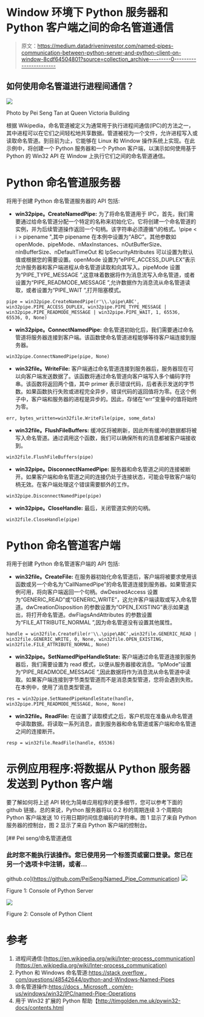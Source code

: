 # Window 环境下 Python 服务器和 Python 客户端之间的命名管道通信

> 原文：<https://medium.datadriveninvestor.com/named-pipes-communication-between-python-server-and-python-client-on-window-8cdf64504801?source=collection_archive---------0----------------------->

## 如何使用命名管道进行进程间通信？

![](img/80b01a3c9ab78cf10f42aacd79a3b5e5.png)

Photo by Pei Seng Tan at Queen Victoria Building

根据 Wikipedia，命名管道被定义为通常用于执行进程间通信(IPC)的方法之一，其中进程可以在它们之间轻松地共享数据。管道被视为一个文件，允许进程写入或读取命名管道。到目前为止，它能够在 Linux 和 Window 操作系统上实现。在此示例中，将创建一个 Python 服务器和一个 Python 客户端，以演示如何使用基于 Python 的 Win32 API 在 Window 上执行它们之间的命名管道通信。

# Python 命名管道服务器

将用于创建 Python 命名管道服务器的 API 包括:

*   **win32pipe。CreateNamedPipe:** 为了将命名管道用于 IPC，首先，我们需要通过给命名管道分配一个特定的名称来初始化它。它将创建一个命名管道的实例，并为后续管道操作返回一个句柄。该字符串必须遵循“\的格式。\pipe < i > pipename ",其中 pipename 在本例中设置为“ABC”。其他参数如 openMode、pipeMode、nMaxInstances、nOutBufferSize、nInBufferSize、nDefaultTimeOut 和 lpSecurityAttributes 可以设置为默认值或根据您的需要设置。openMode 设置为“ePIPE_ACCESS_DUPLEX”表示允许服务器和客户端进程从命名管道读取和向其写入。pipeMode 设置为“PIPE_TYPE_MESSAGE ”,这意味着数据将作为消息流写入命名管道，或者设置为“PIPE_READMODE_MESSAGE ”,允许数据作为消息流从命名管道读取，或者设置为“PIPE_WAIT ”,打开阻塞模式。

```
pipe = win32pipe.CreateNamedPipe(r'\\.\pipe\ABC', win32pipe.PIPE_ACCESS_DUPLEX, win32pipe.PIPE_TYPE_MESSAGE | win32pipe.PIPE_READMODE_MESSAGE | win32pipe.PIPE_WAIT, 1, 65536, 65536, 0, None)
```

*   **win32pipe。ConnectNamedPipe:** 命名管道初始化后，我们需要通过命名管道将服务器连接到客户端。该函数使命名管道进程能够等待客户端连接到服务器。

```
win32pipe.ConnectNamedPipe(pipe, None)
```

*   **win32file。WriteFile:** 客户端通过命名管道连接到服务器后，服务器现在可以向客户端发送数据了。该函数将通过命名管道向客户端写入多个编码字符串。该函数将返回两个值，其中 primer 表示错误代码，后者表示发送的字节数。如果函数执行失败或进程完全异步，错误代码的返回值将为零。在这个例子中，客户端和服务器的进程是异步的。因此，存储在“err”变量中的值将始终为零。

```
err, bytes_written=win32file.WriteFile(pipe, some_data)
```

*   **win32file。FlushFileBuffers:** 缓冲区将被刷新，因此所有缓冲的数据都将被写入命名管道。通过调用这个函数，我们可以确保所有的消息都被客户端接收到。

```
win32file.FlushFileBuffers(pipe)
```

*   **win32pipe。DisconnectNamedPipe:** 服务器和命名管道之间的连接被断开。如果客户端和命名管道之间的连接仍处于连接状态，可能会导致客户端句柄无效。在客户端处理这个错误需要额外的工作。

```
win32pipe.DisconnectNamedPipe(pipe)
```

*   **win32pipe。CloseHandle:** 最后，关闭管道实例的句柄。

```
win32file.CloseHandle(pipe)
```

# Python 命名管道客户端

将用于创建 Python 命名管道客户端的 API 包括:

*   **win32file。CreateFile:** 在服务器初始化命名管道后，客户端将被要求使用该函数或另一个命名为“CallNamedPipe”的命名管道连接到服务器。如果管道实例可用，将向客户端返回一个句柄。dwDesiredAccess 设置为“GENERIC_READ”或“GENERIC_WRITE”，这允许客户端读取或写入命名管道。dwCreationDisposition 的参数设置为“OPEN_EXISTING”表示如果退出，将打开命名管道。dwFlagsAndAttributes 的参数设置为“FILE_ATTRIBUTE_NORMAL ”,因为命名管道没有设置其他属性。

```
handle = win32file.CreateFile(r'\\.\pipe\ABC',win32file.GENERIC_READ | win32file.GENERIC_WRITE, 0, None, win32file.OPEN_EXISTING, win32file.FILE_ATTRIBUTE_NORMAL, None)
```

*   **win32pipe。SetNamedPipeHandleState:** 客户端通过命名管道连接到服务器后，我们需要设置为 read 模式，以便从服务器接收消息。“lpMode”设置为“PIPE_READMODE_MESSAGE ”,因此数据将作为消息流从命名管道中读取。如果客户端连接到字节类型管道而不是消息类型管道，您将会遇到失败。在本例中，使用了消息类型管道。

```
res = win32pipe.SetNamedPipeHandleState(handle, win32pipe.PIPE_READMODE_MESSAGE, None, None)
```

*   **win32file。ReadFile:** 在设置了读取模式之后，客户机现在准备从命名管道中读取数据。将读取一系列消息，直到服务器和命名管道或客户端和命名管道之间的连接断开。

```
resp = win32file.ReadFile(handle, 65536)
```

# 示例应用程序:将数据从 Python 服务器发送到 Python 客户端

要了解如何将上述 API 转化为简单应用程序的更多细节，您可以参考下面的 github 链接。总的来说，Python 服务器将以 0.2 秒的周期连续 3 个周期向 Python 客户端发送 10 行用日期时间信息编码的字符串。图 1 显示了来自 Python 服务器的控制台，图 2 显示了来自 Python 客户端的控制台。

[](https://github.com/PeiSeng/Named_Pipe_Communication) [## Pei seng/命名管道通信

### 此时您不能执行该操作。您已使用另一个标签页或窗口登录。您已在另一个选项卡中注销，或者…

github.co](https://github.com/PeiSeng/Named_Pipe_Communication) ![](img/aeb1cf8879f4f383a68504f6bbd1cb9d.png)

Figure 1: Console of Python Server

![](img/f928336e39dcf05142e93240da6c7cfc.png)

Figure 2: Console of Python Client

# 参考

1.  进程间通信:[https://en.wikipedia.org/wiki/Inter-process_communication](https://en.wikipedia.org/wiki/Inter-process_communication)
2.  Python 和 Windows 命名管道:[https://stack overflow . com/questions/48542644/python-and-Windows-Named-Pipes](https://stackoverflow.com/questions/48542644/python-and-windows-named-pipes)
3.  命名管道操作:[https://docs . Microsoft . com/en-us/windows/win32/IPC/named-Pipe-Operations](https://docs.microsoft.com/en-us/windows/win32/ipc/named-pipe-operations)
4.  用于 Win32 扩展的 Python 帮助【http://timgolden.me.uk/pywin32-docs/contents.html 